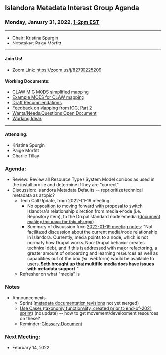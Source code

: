 ## Islandora Metadata Interest Group Agenda
### Monday, January 31, 2022, [1-2pm EST](http://www.thetimezoneconverter.com/?t=1%20pm&tz=Toronto&)

---
* Chair: Kristina Spurgin
* Notetaker: Paige Morfitt
---

#### Join Us!
* Zoom Link: https://zoom.us/j/82790225209

#### Working Documents:
* [CLAW MIG MODS simplified mapping](https://docs.google.com/spreadsheets/d/18u2qFJ014IIxlVpM3JXfDEFccwBZcoFsjbBGpvL0jJI/edit#gid=0)
* [Example MODS for CLAW mapping](https://docs.google.com/spreadsheets/d/1C2Xie7HUDSgRT5v4ldoJvlNdoXz2GHAPvL3PE3TOKW8/edit#gid=1829081124)
* [Draft Recommendations](https://docs.google.com/document/d/15qSO9YcALtYSqd6CUuGx0t8FwUJ5pPwVPz0PA5rU898/edit#heading=h.f9r6knw0rjvu)
* [Feedback on Mapping from ICG, Part 2](https://docs.google.com/document/d/11OpqMMCXM1TFXgsr4yyTQ_cH9DabnD31p7JnuTRQl28/edit?invite=CMWvruEI&ts=5e66437f)
* [Wants/Needs/Questions Open Document](https://docs.google.com/document/d/12Kpb6826TNPzzMuyPS0sESa9TLnmljQmeioWbaPeEdA/edit)
* [Working Ideas](https://github.com/islandora-interest-groups/Islandora-Metadata-Interest-Group/blob/main/working_docs/ideas_and_topics.md)

---

#### Attending:
* Kristina Spurgin
* Paige Morfitt
* Charlie Tillay


### Agenda: 
* Review: Review all Resource Type / System Model combos as used in the install profile and determine if they are "correct"
* Discussion: Islandora Metadata Defaults -- reprioritize technical metadata as a topic?
    * Tech Call Update, from 2022-01-19 meeting: 
        * No opposition to moving forward with proposal to switch Islandora's relationship direction from media->node (i.e. Repository item), to the Drupal standard node->media ([document making the case for this change](https://docs.google.com/document/d/11PBwZgWNpN4eiUhrt1y9fxO0RBPdQ6tnSWnv-Q2mm8A/edit#heading=h.ygg3237qo8rv))
        * Summary of discussion from [2022-01-19 meeting notes](https://github.com/Islandora/documentation/wiki/January-19%2C-2022): "Nat facilitated discussion about the current media/node relationship in Islandora. Currently, media points to a node, which is not normally how Drupal works. Non-Drupal behavior creates technical debt, and if this is addressed with major refactoring, a greater amount of onboarding and learning resources as well as capabilities out of the box (ex. webform) would be available to users. **Seth brought up that multifile media does have issues with metadata support.**"
    * Refresher on what "media" is


### Notes
* Announcements
    * Sprint ([metadata documentation revisions](https://github.com/Islandora/documentation/pull/2014) not yet merged) 
    * [Use Cases (taxonomy functionality, created prior to end-of-2021 sprint)](https://github.com/Islandora/documentation/issues?q=is%3Aissue+is%3Aopen+label%3A%22Subject%3A+Metadata%22+label%3A%22Type%3A+use+case%22+MIG) (no update) -- how to get movement/development resources on these? 
    * Reminder: [Glossary Document](https://docs.google.com/document/d/1cfPYFVV9qvvz2VjBRdYUN0CB7AyVDuG-GYavQ27DuBk/edit)
    
### Next Meeting:
* February 14, 2022
